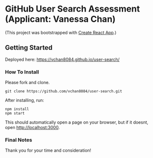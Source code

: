 # GitHub User Search Assessment (Applicant: Vanessa Chan)

(This project was bootstrapped with [Create React App](https://github.com/facebook/create-react-app).)

## Getting Started

Deployed here: https://vchan8084.github.io/user-search/

### How To Install

Please fork and clone.

```
git clone https://github.com/vchan8084/user-search.git
```

After installing, run:

```
npm install
npm start
```

This should automatically open a page on your browser, but if it doesnt, open [http://localhost:3000](http://localhost:3000).

### Final Notes

Thank you for your time and consideration!
